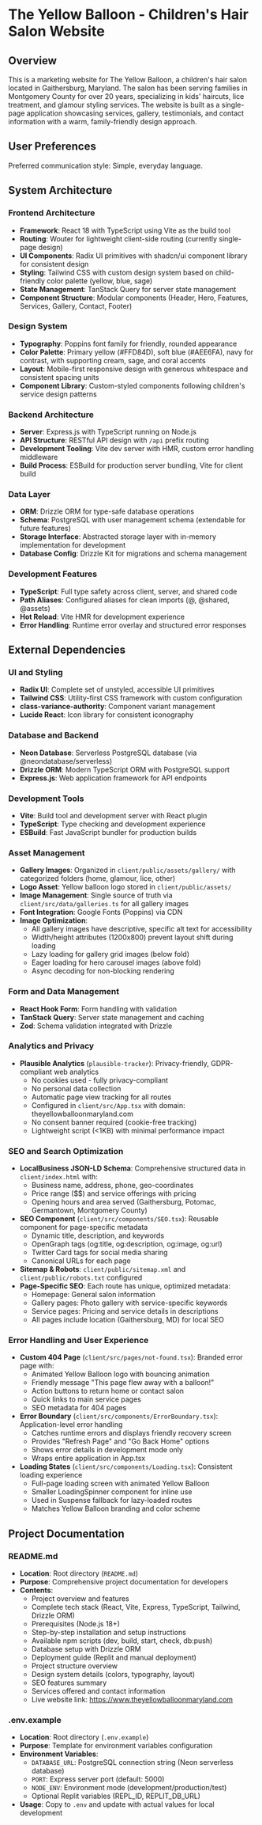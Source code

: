 # The Yellow Balloon - Children's Hair Salon Website

## Overview

This is a marketing website for The Yellow Balloon, a children's hair salon located in Gaithersburg, Maryland. The salon has been serving families in Montgomery County for over 20 years, specializing in kids' haircuts, lice treatment, and glamour styling services. The website is built as a single-page application showcasing services, gallery, testimonials, and contact information with a warm, family-friendly design approach.

## User Preferences

Preferred communication style: Simple, everyday language.

## System Architecture

### Frontend Architecture
- **Framework**: React 18 with TypeScript using Vite as the build tool
- **Routing**: Wouter for lightweight client-side routing (currently single-page design)
- **UI Components**: Radix UI primitives with shadcn/ui component library for consistent design
- **Styling**: Tailwind CSS with custom design system based on child-friendly color palette (yellow, blue, sage)
- **State Management**: TanStack Query for server state management
- **Component Structure**: Modular components (Header, Hero, Features, Services, Gallery, Contact, Footer)

### Design System
- **Typography**: Poppins font family for friendly, rounded appearance
- **Color Palette**: Primary yellow (#FFD84D), soft blue (#AEE6FA), navy for contrast, with supporting cream, sage, and coral accents
- **Layout**: Mobile-first responsive design with generous whitespace and consistent spacing units
- **Component Library**: Custom-styled components following children's service design patterns

### Backend Architecture
- **Server**: Express.js with TypeScript running on Node.js
- **API Structure**: RESTful API design with `/api` prefix routing
- **Development Tooling**: Vite dev server with HMR, custom error handling middleware
- **Build Process**: ESBuild for production server bundling, Vite for client build

### Data Layer
- **ORM**: Drizzle ORM for type-safe database operations
- **Schema**: PostgreSQL with user management schema (extendable for future features)
- **Storage Interface**: Abstracted storage layer with in-memory implementation for development
- **Database Config**: Drizzle Kit for migrations and schema management

### Development Features
- **TypeScript**: Full type safety across client, server, and shared code
- **Path Aliases**: Configured aliases for clean imports (@, @shared, @assets)
- **Hot Reload**: Vite HMR for development experience
- **Error Handling**: Runtime error overlay and structured error responses

## External Dependencies

### UI and Styling
- **Radix UI**: Complete set of unstyled, accessible UI primitives
- **Tailwind CSS**: Utility-first CSS framework with custom configuration
- **class-variance-authority**: Component variant management
- **Lucide React**: Icon library for consistent iconography

### Database and Backend
- **Neon Database**: Serverless PostgreSQL database (via @neondatabase/serverless)
- **Drizzle ORM**: Modern TypeScript ORM with PostgreSQL support
- **Express.js**: Web application framework for API endpoints

### Development Tools
- **Vite**: Build tool and development server with React plugin
- **TypeScript**: Type checking and development experience
- **ESBuild**: Fast JavaScript bundler for production builds

### Asset Management
- **Gallery Images**: Organized in `client/public/assets/gallery/` with categorized folders (home, glamour, lice, other)
- **Logo Asset**: Yellow balloon logo stored in `client/public/assets/`
- **Image Management**: Single source of truth via `client/src/data/galleries.ts` for all gallery images
- **Font Integration**: Google Fonts (Poppins) via CDN
- **Image Optimization**:
  - All gallery images have descriptive, specific alt text for accessibility
  - Width/height attributes (1200x800) prevent layout shift during loading
  - Lazy loading for gallery grid images (below fold)
  - Eager loading for hero carousel images (above fold)
  - Async decoding for non-blocking rendering

### Form and Data Management
- **React Hook Form**: Form handling with validation
- **TanStack Query**: Server state management and caching
- **Zod**: Schema validation integrated with Drizzle

### Analytics and Privacy
- **Plausible Analytics** (`plausible-tracker`): Privacy-friendly, GDPR-compliant web analytics
  - No cookies used - fully privacy-compliant
  - No personal data collection
  - Automatic page view tracking for all routes
  - Configured in `client/src/App.tsx` with domain: theyellowballoonmaryland.com
  - No consent banner required (cookie-free tracking)
  - Lightweight script (<1KB) with minimal performance impact

### SEO and Search Optimization
- **LocalBusiness JSON-LD Schema**: Comprehensive structured data in `client/index.html` with:
  - Business name, address, phone, geo-coordinates
  - Price range ($$) and service offerings with pricing
  - Opening hours and area served (Gaithersburg, Potomac, Germantown, Montgomery County)
- **SEO Component** (`client/src/components/SEO.tsx`): Reusable component for page-specific metadata
  - Dynamic title, description, and keywords
  - OpenGraph tags (og:title, og:description, og:image, og:url)
  - Twitter Card tags for social media sharing
  - Canonical URLs for each page
- **Sitemap & Robots**: `client/public/sitemap.xml` and `client/public/robots.txt` configured
- **Page-Specific SEO**: Each route has unique, optimized metadata:
  - Homepage: General salon information
  - Gallery pages: Photo gallery with service-specific keywords
  - Service pages: Pricing and service details in descriptions
  - All pages include location (Gaithersburg, MD) for local SEO

### Error Handling and User Experience
- **Custom 404 Page** (`client/src/pages/not-found.tsx`): Branded error page with:
  - Animated Yellow Balloon logo with bouncing animation
  - Friendly message "This page flew away with a balloon!"
  - Action buttons to return home or contact salon
  - Quick links to main service pages
  - SEO metadata for 404 pages
- **Error Boundary** (`client/src/components/ErrorBoundary.tsx`): Application-level error handling
  - Catches runtime errors and displays friendly recovery screen
  - Provides "Refresh Page" and "Go Back Home" options
  - Shows error details in development mode only
  - Wraps entire application in App.tsx
- **Loading States** (`client/src/components/Loading.tsx`): Consistent loading experience
  - Full-page loading screen with animated Yellow Balloon
  - Smaller LoadingSpinner component for inline use
  - Used in Suspense fallback for lazy-loaded routes
  - Matches Yellow Balloon branding and color scheme

## Project Documentation

### README.md
- **Location**: Root directory (`README.md`)
- **Purpose**: Comprehensive project documentation for developers
- **Contents**:
  - Project overview and features
  - Complete tech stack (React, Vite, Express, TypeScript, Tailwind, Drizzle ORM)
  - Prerequisites (Node.js 18+)
  - Step-by-step installation and setup instructions
  - Available npm scripts (dev, build, start, check, db:push)
  - Database setup with Drizzle ORM
  - Deployment guide (Replit and manual deployment)
  - Project structure overview
  - Design system details (colors, typography, layout)
  - SEO features summary
  - Services offered and contact information
  - Live website link: https://www.theyellowballoonmaryland.com

### .env.example
- **Location**: Root directory (`.env.example`)
- **Purpose**: Template for environment variables configuration
- **Environment Variables**:
  - `DATABASE_URL`: PostgreSQL connection string (Neon serverless database)
  - `PORT`: Express server port (default: 5000)
  - `NODE_ENV`: Environment mode (development/production/test)
  - Optional Replit variables (REPL_ID, REPLIT_DB_URL)
- **Usage**: Copy to `.env` and update with actual values for local development